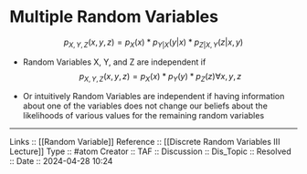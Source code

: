 # Multiple Random Variables

$$
p_{X,Y,Z}(x,y,z) = p_X(x)*p_{Y|X}(y|x)*p_{Z|X,Y}(z|x,y)
$$

- Random Variables X, Y, and Z are independent if 
$$
p_{X,Y,Z}(x,y,z) = p_X(x)*p_Y(y)*p_Z(z) \forall x,y,z
$$

- Or intuitively Random Variables are independent if having information about one of the variables does not change our beliefs about the likelihoods of various values for the remaining random variables
---
Links :: [[Random Variable]]
Reference :: [[Discrete Random Variables III Lecture]]
Type :: #atom
Creator ::
TAF ::
Discussion ::
Dis_Topic :: 
Resolved ::
Date :: 2024-04-28 10:24
